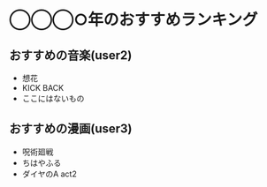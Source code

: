 # ◯◯◯○年のおすすめランキング

## おすすめの音楽(user2)
- 想花
- KICK BACK
- ここにはないもの

## おすすめの漫画(user3)
- 呪術廻戦
- ちはやふる
- ダイヤのA act2

